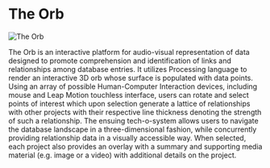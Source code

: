 # The Orb

![The Orb](http://siddharthnarayanan.com/wp-content/uploads/2019/08/Untitled.jpg)

The Orb is an interactive platform for audio-visual representation of data designed to promote comprehension and identification of links and relationships among database entries. It utilizes Processing language to render an interactive 3D orb whose surface is populated with data points. Using an array of possible Human-Computer Interaction devices, including mouse and Leap Motion touchless interface, users can rotate and select points of interest which upon selection generate a lattice of relationships with other projects with their respective line thickness denoting the strength of such a relationship. The ensuing tech-o-system allows users to navigate the database landscape in a three-dimensional fashion, while concurrently providing relationship data in a visually accessible way. When selected, each project also provides an overlay with a summary and supporting media material (e.g. image or a video) with additional details on the project.
